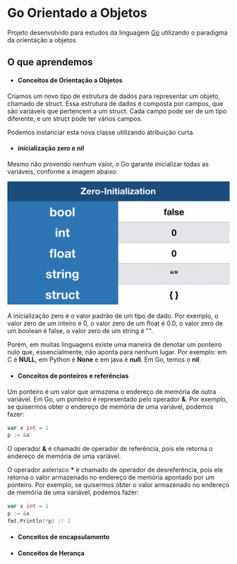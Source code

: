 # Go Orientado a Objetos

Projeto desenvolvido para estudos da linguagem [Go](https://go.dev/doc/) utilizando o paradigma da orientação a objetos

## O que aprendemos

- #### Conceitos de Orientação a Objetos

Criamos um novo tipo de estrutura de dados para representar um objeto, chamado de struct. Essa estrutura de dados é composta por campos, que são variáveis que pertencem a um struct. Cada campo pode ser de um tipo diferente, e um struct pode ter vários campos.

Podemos instanciar esta nova classe utilizando atribuição curta.

- #### inicialização zero e nil

Mesmo não provendo nenhum valor, o Go garante inicializar todas as variáveis, conforme a imagem abaixo:

![](img/smais_aula01.png)

A inicialização zero é o valor padrão de um tipo de dado. Por exemplo, o valor zero de um inteiro é 0, o valor zero de um float é 0.0, o valor zero de um boolean é false, o valor zero de um string é "".

Porém, em muitas linguagens existe uma maneira de denotar um ponteiro nulo que, essencialmente, não aponta para nenhum lugar. Por exemplo: em C é **NULL**, em Python é **None** e em java é **null**. Em Go, temos o **nil**.

- #### Conceitos de ponteiros e referências 

Um ponteiro é um valor que armazena o endereço de memória de outra variável. Em Go, um ponteiro é representado pelo operador **&**. Por exemplo, se quisermos obter o endereço de memória de uma variável, podemos fazer: 

```go 
var x int = 1
p := &x
```

O operador **&** é chamado de operador de referência, pois ele retorna o endereço de memória de uma variável. 

O operador asterisco **\*** é chamado de operador de desreferência, pois ele retorna o valor armazenado no endereço de memória apontado por um ponteiro. Por exemplo, se quisermos obter o valor armazenado no endereço de memória de uma variável, podemos fazer: 

```go 
var x int = 1
p := &x
fmt.Println(*p) // 1
```

- #### Conceitos de encapsulamento

- #### Conceitos de Herança
